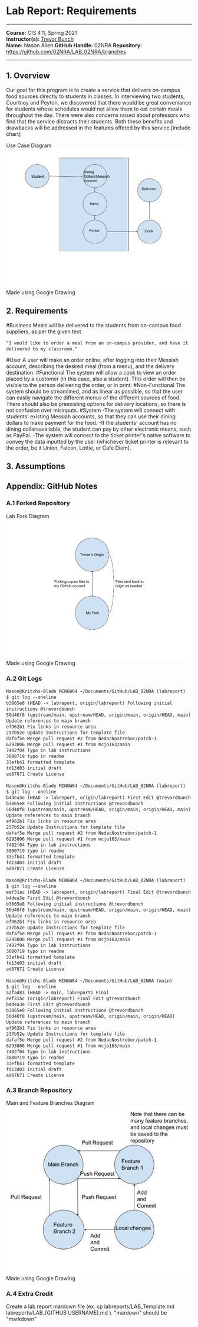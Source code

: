 # Lab Report: Requirements
___
**Course:** CIS 411, Spring 2021  
**Instructor(s):** [Trevor Bunch](https://github.com/trevordbunch)  
**Name:** Nason Allen
**GitHub Handle:** 02NRA
**Repository:** https://github.com/02NRA/LAB_02NRA/branches
___

## 1. Overview
Our goal for this program is to create a service that delivers on-campus food sources directly to students in classes. In interviewing two students, Courtney and Peyton, we discovered that there would be great conveniance for students whose schedules would not allow them to eat certain meals throughout the day. There were also concerns raised about professors who find that the service distracts their students. Both these benefits and drawbacks will be addressed in the features offered by this service.[include chart]

Use Case Diagram 
![Use Case Diagram](/assets/Lab_Use_Case.jpg)  
Made using Google Drawing

## 2. Requirements
#Business
Meals will be delivered to the students from on-campus food suppliers, as per the given text
~~~
“I would like to order a meal from an on-campus provider, and have it delivered to my classroom.”
~~~
#User
A user will make an order online, after logging into their Messiah account, describing the desired meal (from a menu), and the delivery destination.
#Functional
The system will allow a cook to view an order placed by a customer (in this case, also a student). This order will then be visible to the person delivering the order, or in print.
#Non-Functional
The system should be streamlined, and as linear as possible, so that the user can easily navigate the different menus of the different sources of food. There should also be preexisting options for delivery locations, so there is not confusion over misinputs. 
#System
-The system will connect with students' existing Messiah accounts, so that they can use their dining dollars to make payment for the food.
-If the students' account has no dining dollarsavailable, the student can pay by other electronic means, such as PayPal.
-The system will connect to the ticket printer's native software to convey the data inputted by the user (whichever ticket printer is relevant to the order, be it Union, Falcon, Lottie, or Cafe Diem).
## 3. Assumptions

## Appendix: GitHub Notes

### A.1 Forked Repository
Lab Fork Diagram 
![Lab Fork Diagram](/assets/Lab_Fork.jpg)  
Made using Google Drawing
### A.2 Git Logs
~~~
Nason@Kritchs-Blade MINGW64 ~/Documents/GitHub/LAB_02NRA (labreport)
$ git log --oneline
b3865e8 (HEAD -> labreport, origin/labreport) Following initial instructions @trevordbunch
50d40f8 (upstream/main, upstream/HEAD, origin/main, origin/HEAD, main) Update references to main branch
ef962b1 Fix links in resource area
237b52e Update Instructions for template file
dafaf5e Merge pull request #2 from NedacNostrebor/patch-1
6293806 Merge pull request #1 from mcjo163/main
7482f04 Typo in lab instructions
3080719 typo in readme
33efb41 formatted template
fd13d03 initial draft
ad87871 Create License

Nason@Kritchs-Blade MINGW64 ~/Documents/GitHub/LAB_02NRA (labreport)
$ git log --oneline
b4dea3e (HEAD -> labreport, origin/labreport) First Edit @trevordbunch
b3865e8 Following initial instructions @trevordbunch
50d40f8 (upstream/main, upstream/HEAD, origin/main, origin/HEAD, main) Update references to main branch
ef962b1 Fix links in resource area
237b52e Update Instructions for template file
dafaf5e Merge pull request #2 from NedacNostrebor/patch-1
6293806 Merge pull request #1 from mcjo163/main
7482f04 Typo in lab instructions
3080719 typo in readme
33efb41 formatted template
fd13d03 initial draft
ad87871 Create License

Nason@Kritchs-Blade MINGW64 ~/Documents/GitHub/LAB_02NRA (labreport)
$ git log --oneline
eef31ac (HEAD -> labreport, origin/labreport) Final Edit @trevordbunch
b4dea3e First Edit @trevordbunch
b3865e8 Following initial instructions @trevordbunch
50d40f8 (upstream/main, upstream/HEAD, origin/main, origin/HEAD, main) Update references to main branch
ef962b1 Fix links in resource area
237b52e Update Instructions for template file
dafaf5e Merge pull request #2 from NedacNostrebor/patch-1
6293806 Merge pull request #1 from mcjo163/main
7482f04 Typo in lab instructions
3080719 typo in readme
33efb41 formatted template
fd13d03 initial draft
ad87871 Create License

Nason@Kritchs-Blade MINGW64 ~/Documents/GitHub/LAB_02NRA (main)
$ git log --oneline
52fad83 (HEAD -> main, labreport) Final
eef31ac (origin/labreport) Final Edit @trevordbunch
b4dea3e First Edit @trevordbunch
b3865e8 Following initial instructions @trevordbunch
50d40f8 (upstream/main, upstream/HEAD, origin/main, origin/HEAD) Update references to main branch
ef962b1 Fix links in resource area
237b52e Update Instructions for template file
dafaf5e Merge pull request #2 from NedacNostrebor/patch-1
6293806 Merge pull request #1 from mcjo163/main
7482f04 Typo in lab instructions
3080719 typo in readme
33efb41 formatted template
fd13d03 initial draft
ad87871 Create License

~~~

### A.3 Branch Repository
Main and Feature Branches Diagram 
![Main and Feature Branches Diagram](/assets/Branch_and_features.jpg)  
Made using Google Drawing
### A.4 Extra Credit
Create a lab report mardown file (ex. cp labreports/LAB_Template.md labreports/LAB_[GITHUB USERNAME].md ).
"mardown" should be "markdown"